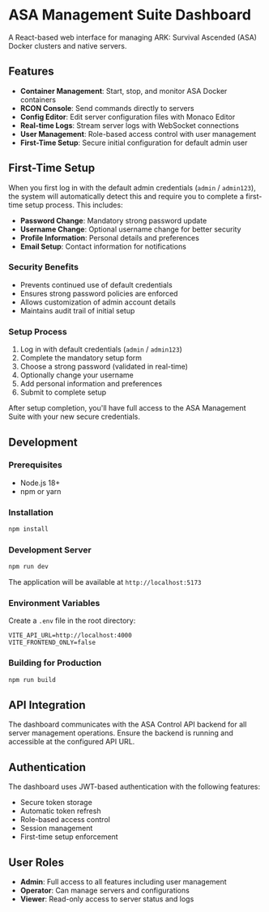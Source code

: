 # ASA Management Suite Dashboard

A React-based web interface for managing ARK: Survival Ascended (ASA) Docker clusters and native servers.

## Features

- **Container Management**: Start, stop, and monitor ASA Docker containers
- **RCON Console**: Send commands directly to servers
- **Config Editor**: Edit server configuration files with Monaco Editor
- **Real-time Logs**: Stream server logs with WebSocket connections
- **User Management**: Role-based access control with user management
- **First-Time Setup**: Secure initial configuration for default admin user

## First-Time Setup

When you first log in with the default admin credentials (`admin` / `admin123`), the system will automatically detect this and require you to complete a first-time setup process. This includes:

- **Password Change**: Mandatory strong password update
- **Username Change**: Optional username change for better security
- **Profile Information**: Personal details and preferences
- **Email Setup**: Contact information for notifications

### Security Benefits

- Prevents continued use of default credentials
- Ensures strong password policies are enforced
- Allows customization of admin account details
- Maintains audit trail of initial setup

### Setup Process

1. Log in with default credentials (`admin` / `admin123`)
2. Complete the mandatory setup form
3. Choose a strong password (validated in real-time)
4. Optionally change your username
5. Add personal information and preferences
6. Submit to complete setup

After setup completion, you'll have full access to the ASA Management Suite with your new secure credentials.

## Development

### Prerequisites

- Node.js 18+ 
- npm or yarn

### Installation

```bash
npm install
```

### Development Server

```bash
npm run dev
```

The application will be available at `http://localhost:5173`

### Environment Variables

Create a `.env` file in the root directory:

```env
VITE_API_URL=http://localhost:4000
VITE_FRONTEND_ONLY=false
```

### Building for Production

```bash
npm run build
```

## API Integration

The dashboard communicates with the ASA Control API backend for all server management operations. Ensure the backend is running and accessible at the configured API URL.

## Authentication

The dashboard uses JWT-based authentication with the following features:

- Secure token storage
- Automatic token refresh
- Role-based access control
- Session management
- First-time setup enforcement

## User Roles

- **Admin**: Full access to all features including user management
- **Operator**: Can manage servers and configurations
- **Viewer**: Read-only access to server status and logs